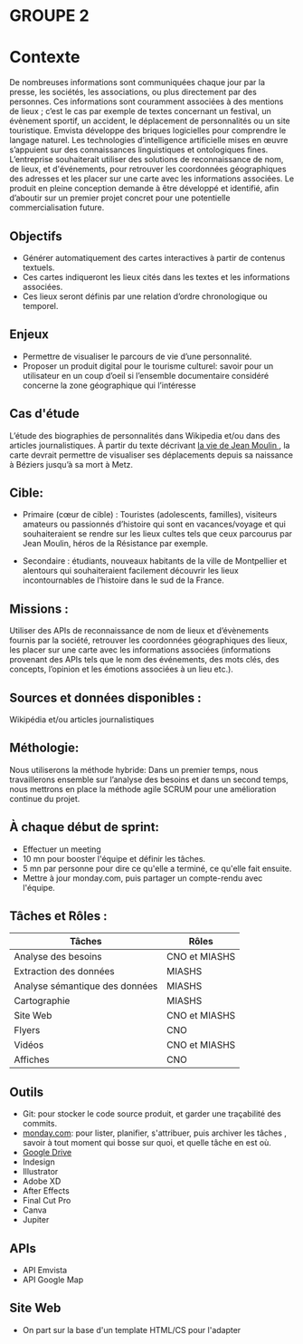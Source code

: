 #  GROUPE 2

# Contexte

De nombreuses informations sont communiquées chaque jour par la presse, les sociétés, les associations, ou plus directement par des personnes. Ces informations sont couramment associées à des mentions de lieux ; c’est le cas par exemple de textes concernant un festival, un évènement sportif, un accident, le déplacement de personnalités ou un site touristique.
Emvista développe des briques logicielles pour comprendre le langage naturel. Les technologies d’intelligence artificielle mises en œuvre s’appuient sur des connaissances linguistiques et ontologiques fines. L’entreprise souhaiterait utiliser des solutions de reconnaissance de nom, de lieux, et d'événements, pour retrouver les coordonnées géographiques des adresses et les placer sur une carte avec les informations associées. Le produit en pleine conception demande à être développé et identifié, afin d’aboutir sur un premier projet concret pour une potentielle commercialisation future.

## Objectifs

* Générer automatiquement des cartes interactives à partir de contenus textuels.
* Ces cartes indiqueront les lieux cités dans les textes et les informations associées.
* Ces lieux seront définis par une relation d’ordre chronologique ou temporel.


## Enjeux 
* Permettre de visualiser le parcours de vie d’une personnalité.
* Proposer un produit digital pour le tourisme culturel: savoir pour un utilisateur en un coup d’oeil si l’ensemble documentaire considéré concerne la zone géographique qui l’intéresse

## Cas d'étude
 L’étude des biographies de personnalités dans Wikipedia et/ou dans des articles journalistiques. À partir du texte décrivant [la vie de Jean Moulin ](https://fr.wikipedia.org/wiki/Jean_Moulin), la carte devrait permettre de visualiser ses déplacements depuis sa naissance à Béziers jusqu’à sa mort à Metz.

## Cible: 

* Primaire (cœur de cible) : Touristes (adolescents, familles), visiteurs amateurs ou passionnés d’histoire qui sont en vacances/voyage et qui souhaiteraient se rendre sur les lieux cultes tels que ceux parcourus par Jean Moulin, héros de la Résistance par exemple.

* Secondaire : étudiants, nouveaux habitants de la ville de Montpellier et alentours qui souhaiteraient facilement découvrir les lieux incontournables de l’histoire dans le sud de la France.


## Missions : 

Utiliser des APIs de reconnaissance de nom de lieux et d’évènements fournis par la société, retrouver les coordonnées géographiques des lieux, les placer sur une carte avec les informations associées (informations provenant des APIs tels que le nom des événements, des mots clés, des concepts, l’opinion et les émotions associées à un lieu etc.).

## Sources et données disponibles : 
Wikipédia et/ou articles journalistiques



## Méthologie:
Nous utiliserons la méthode hybride: 
Dans un premier temps, nous travaillerons ensemble sur l’analyse des besoins et dans un second temps, nous mettrons en place la méthode agile SCRUM pour une amélioration continue du projet. 

## À chaque début de sprint:

* Effectuer un meeting 
* 10 mn pour booster l'équipe et définir les tâches.
* 5 mn par personne pour dire ce qu'elle a terminé, ce qu'elle fait ensuite.
* Mettre à jour monday.com, puis partager un compte-rendu avec l'équipe.


## Tâches et Rôles :

Tâches | Rôles | 
 --- | --- |
Analyse des besoins| CNO et MIASHS | 
Extraction des données | MIASHS | 
Analyse sémantique des données | MIASHS | 
Cartographie | MIASHS |
Site Web | CNO et MIASHS |
Flyers | CNO |
Vidéos | CNO et MIASHS |
Affiches | CNO |

## Outils

* Git: pour stocker le code source produit,
et garder une traçabilité des commits.
* [monday.com](https://projet-emvista.monday.com/boards/1149481976): pour lister, planifier, s'attribuer, puis archiver les tâches ,
savoir à tout moment qui bosse sur quoi, et quelle tâche en est où.
* [Google Drive](https://drive.google.com/drive/folders/1S2ucRHzngZRu12YsNRYf6kL8s5TDFIQT?usp=sharing)
*  Indesign
*  Illustrator
*  Adobe XD
*  After Effects
*  Final Cut Pro 
*  Canva
*  Jupiter


## APIs

* API Emvista
* API Google Map

## Site Web
* On part sur la base d'un template HTML/CS pour l'adapter










